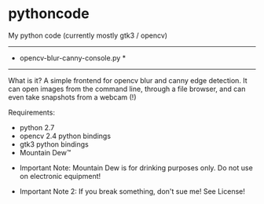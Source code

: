 # pythoncode
My python code (currently mostly gtk3 / opencv)

---------------------------------
* opencv-blur-canny-console.py *
---------------------------------

What is it?
A simple frontend for opencv blur and canny edge detection. It can open images from the command line, through a file browser, and can even take snapshots from a webcam (!)

Requirements:
 - python 2.7
 - opencv 2.4 python bindings
 - gtk3 python bindings
 - Mountain Dew™

* Important Note: Mountain Dew is for drinking purposes only. Do not use on electronic equipment!

* Important Note 2: If you break something, don't sue me! See License!
